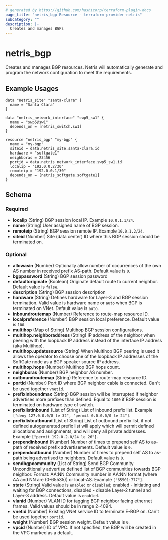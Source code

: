 ```yaml
---
# generated by https://github.com/hashicorp/terraform-plugin-docs
page_title: "netris_bgp Resource - terraform-provider-netris"
subcategory: ""
description: |-
  Creates and manages BGPs
---
```


# netris_bgp

Creates and manages BGP resources. Netris will automatically generate and program the network configuration to meet the requirements.
## Example Usages
```hcl
data "netris_site" "santa-clara" {
  name = "Santa Clara"
}

data "netris_network_interface" "swp5_sw1" {
  name = "swp5@sw1"
  depends_on = [netris_switch.sw1]
}

resource "netris_bgp" "my-bgp" {
  name = "my-bgp"
  siteid = data.netris_site.santa-clara.id
  hardware = "softgate1"
  neighboras = 23456
  portid = data.netris_network_interface.swp5_sw1.id
  localip = "192.0.0.2/30"
  remoteip = "192.0.0.1/30"
  depends_on = [netris_softgate.softgate1]
}
```


<!-- schema generated by tfplugindocs -->
## Schema

### Required

- **localip** (String) BGP session local IP. Example `10.0.1.1/24`.
- **name** (String) User assigned name of BGP session.
- **remoteip** (String) BGP session remote IP. Example `10.0.1.2/24`.
- **siteid** (Number) Site (data center) ID where this BGP session should be terminated on.

### Optional

- **allowasin** (Number) Optionally allow number of occurrences of the own AS number in received prefix AS-path. Default value is `0`.
- **bgppassword** (String) BGP session password
- **defaultoriginate** (Boolean) Originate default route to current neighbor. Default value is `false`.
- **description** (String) BGP session description
- **hardware** (String) Defines hardware for Layer-3 and BGP session termination. Valid value is hardware name or `auto` when BGP is terminated on VNet. Default value is `auto`.
- **inboundroutemap** (Number) Reference to route-map resource ID.
- **localpreference** (Number) BGP session local preference. Default value is `100`.
- **multihop** (Map of String) Multihop BGP session configurations.
- **multihop.neighboraddress** (String) IP address of the neighbor when peering with the loopback IP address instead of the interface IP address (aka Multihop).
- **multihop.updatesource** (String) When Multihop BGP peering is used it allows the operator to choose one of the loopback IP addresses of the SoftGate node as a BGP speaker source IP address.
- **multihop.hops** (Number) Multihop BGP hops count.
- **neighboras** (Number) BGP neighbor AS number.
- **outboundroutemap** (String) Reference to route-map resource ID.
- **portid** (Number) Port ID where BGP neighbor cable is connected. Can't be used together `vnetid`.
- **prefixinboundmax** (String) BGP session will be interrupted if neighbor advertises more prefixes than defined. Equal to `1000` if BGP session is terminated on hardware type of switch.
- **prefixlistinbound** (List of String) List of inbound prefix list. Example `["deny 127.0.0.0/8 le 32", "permit 0.0.0.0/0 le 24"]`.
- **prefixlistoutbound** (List of String) List of outbound prefix list, if not defined autogenerated prefix list will apply which will permit defined allocations and assignments, and will deny all private addresses. Example `["permit 192.0.2.0/24 le 26"]`.
- **prependinbound** (Number) Number of times to prepend self AS to as-path of received prefix advertisements. Default value is `0`.
- **prependoutbound** (Number) Number of times to prepend self AS to as-path being advertised to neighbors. Default value is `0`.
- **sendbgpcommunity** (List of String) Send BGP Community Unconditionally advertise defined list of BGP communities towards BGP neighbor. Format: AA:NN Community number in AA:NN format (where AA and NN are (0-65535)) or local-AS. Example `["65501:777"]`.
- **state** (String) Valid value is `enabled` or `disabled`; enabled - initiating and waiting for BGP connections, disabled - disable Layer-2 tunnel and Layer-3 address. Default value is `enabled`.
- **vlanid** (Number) VLAN ID for tagging BGP neighbor facing ethernet frames. Valid values should be in range 2-4094.
- **vnetid** (Number) Existing VNet service ID to terminate E-BGP on. Can't be used together `portid`.
- **weight** (Number) BGP session weight. Default value is `0`.
- **vpcid** (Number) ID of VPC. If not specified, the BGP will be created in the VPC marked as a default.
